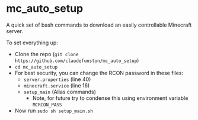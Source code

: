 # mc_auto_setup

A quick set of bash commands to download an easily controllable Minecraft server.

To set everything up:
* Clone the repo (`git clone https://github.com/claudefunston/mc_auto_setup`)
* `cd mc_auto_setup`
* For best security, you can change the RCON password in these files:
    * `server.properties` (line 40)
    * `minecraft.service` (line 16)
    * `setup_main` (Alias commands)
        * Note, for future try to condense this using environment variable `MCRCON_PASS` 
* Now run `sudo sh setup_main.sh`
